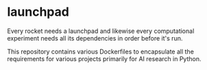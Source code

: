 # launchpad

Every rocket needs a launchpad and likewise every computational experiment needs all its dependencies in order before it's run.

This repository contains various Dockerfiles to encapsulate all the requirements for various projects primarily for AI research in Python.

